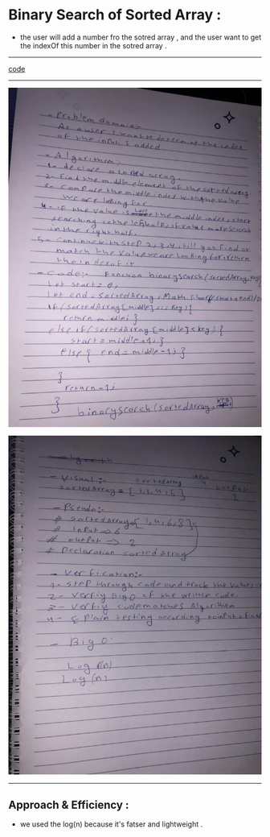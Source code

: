 # Binary Search of Sorted Array :

* the user will add a number fro the sotred array , and the user want to get the indexOf this number in the sotred array . 

***

[code](https://replit.com/@MostafaK1/test3#index.js)

***

![image](cc3(1).jpg)




![image](cc3.jpg)


***


## Approach & Efficiency : 
* we used the log(n) because it's fatser and lightweight . 
